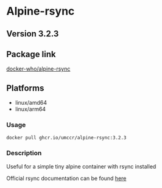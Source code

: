 # Alpine-rsync

## Version 3.2.3

## Package link
[docker-who/alpine-rsync](https://github.com/umccr/docker-who/pkgs/container/alpine-rsync)

## Platforms
* linux/amd64
* linux/arm64

### Usage

```bash
docker pull ghcr.io/umccr/alpine-rsync:3.2.3
```

### Description
Useful for a simple tiny alpine container with rsync installed

Official rsync documentation can be found [here](https://linux.die.net/man/1/rsync)



